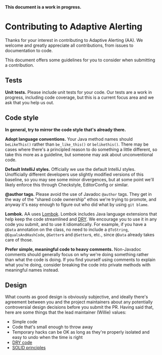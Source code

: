 **This document is a work in progress.**

# Contributing to Adaptive Alerting

Thanks for your interest in contributing to Adaptive Alerting (AA). We welcome and greatly appreciate all contributions, from
issues to documentation to code.

This document offers some guidelines for you to consider when submitting a contribution.

## Tests

**Unit tests.** Please include unit tests for your code. Our tests are a work in progress, including code coverage, but this is a current
focus area and we ask that you help us out.

## Code style

**In general, try to mirror the code style that's already there.**

**Adopt language conventions.** Your Java method names should `beLikeThis()` rather than `be_like_this()` or `belikethis()`.
There may be cases where there's a principled reason to do something a little different, so take this more as a guideline,
but someone may ask about unconventional code.

**Default IntelliJ styles.** Officially we use the default IntelliJ styles. Unofficially different developers use slightly
modified versions of this baseline, so you may see some minor divergences, but at some point we'll likely enforce this
through Checkstyle, EditorConfig or similar.

**@author tags.** Please avoid the use of Javadoc `@author` tags. They get in the way of the "shared code ownership" ethos
we're trying to promote, and anyway it's easy enough to figure out who did what by using `git blame`.

**Lombok.** AA uses [Lombok](https://projectlombok.org/). Lombok includes Java language extensions that help keep the code
streamlined and [DRY](https://en.wikipedia.org/wiki/Don%27t_repeat_yourself). We encourage you to use it in any code you
submit, and to use it idiomatically. For example, if you have a `@Data` annotation on the class, no need to include a
`@ToString`, `@EqualsAndHashCode`, `@Getter`s and `@Setter`s, etc., since `@Data` already takes care of those.

**Prefer simple, meaningful code to heavy comments.** Non-Javadoc comments should generally focus on why we're doing
something rather than what the code is doing. If you find yourself using comments to explain what you're doing, consider
breaking the code into private methods with meaningful names instead.

## Design

What counts as good design is obviously subjective, and ideally there's agreement between you and the project maintainers
about any potentially controversial design decisions before you submit the PR. Having said that, here are some things that
the lead maintainer (Willie) values:

- Simple code
- Code that's small enough to throw away
- Temporary hacks can be OK as long as they're properly isolated and easy to undo when the time is right
- [DRY code](https://en.wikipedia.org/wiki/Don%27t_repeat_yourself)
- [SOLID principles](https://itnext.io/solid-principles-explanation-and-examples-715b975dcad4)

